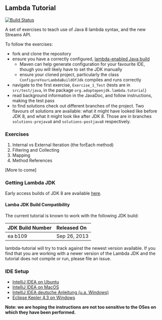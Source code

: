## Lambda Tutorial
[![Build Status](https://api.travis-ci.org/AdoptOpenJDK/lambda-tutorial.png)](https://travis-ci.org/AdoptOpenJDK/lambda-tutorial)

A set of exercises to teach use of Java 8 lambda syntax, and the new Streams API.

To follow the exercises:

 - fork and clone the repository
 - ensure you have a correctly configured, [lambda-enabled Java build](#getting-lambda-jdk)
   - Maven can help generate configuration for your favourite IDE, though you will likely have to set the JDK manually
   - ensure your cloned project, particularly the class `ConfigureYourLambdaBuildOfJdk` compiles and runs correctly
 - navigate to the first exercise, `Exercise_1_Test` (tests are in `src/test/java`, in the package `org.adoptopenjdk.lambda.tutorial`)
 - read background information in the JavaDoc, and follow instructions, making the test pass
 - to find solutions check out different branches of the project. Two flavours of solutions are available: what it might have looked like before JDK 8, and what it might look like after JDK 8. Those are in branches `solutions-prejava8` and `solutions-postjava8` respectively.


### Exercises

 1. Internal vs External Iteration (the forEach method)
 2. Filtering and Collecting
 3. Mapping
 4. Method References

[More to come]


### Getting Lambda JDK
Early access builds of JDK 8 are available [here](https://jdk8.java.net/download.html). 
 

#### Lamba JDK Build Compatibility
The current tutorial is known to work with the following JDK build:

|JDK Build Number|Released On |
|:---------------|:---------- |
|ea b109         |Sep 26, 2013|

lambda-tutorial will try to track against the newest version available. If you find that you are working with a newer version of the Lambda JDK and the tutorial does not compile or run, please file an issue.

### IDE Setup
- [IntelliJ IDEA on Ubuntu](https://github.com/AdoptOpenJDK/lambda-tutorial/wiki/IntelliJ-IDEA-on-Ubuntu-%5BLinux%5D)
- [IntelliJ IDEA on MacOS](https://github.com/AdoptOpenJDK/lambda-tutorial/wiki/IntelliJ-IDEA-on-MacOS)
- [IntelliJ IDEA deutsche Anleitung (u.a. Windows)](https://github.com/AdoptOpenJDK/lambda-tutorial/wiki/IntelliJ-IDEA-Einrichtung)
- [Eclipse Kepler 4.3 on Windows](https://github.com/AdoptOpenJDK/lambda-tutorial/wiki/Eclipse-Lambda-EA-Setup)

<b>Note: we are hoping the instructions are not too sensitive to the OSes on which they have been performed.</b>
